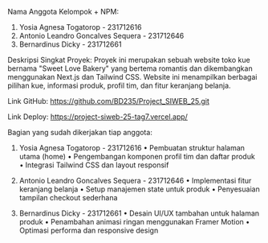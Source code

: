 Nama Anggota Kelompok + NPM:
1. Yosia Agnesa Togatorop - 231712616
2. Antonio Leandro Goncalves Sequera - 231712646
3. Bernardinus Dicky - 231712661

Deskripsi Singkat Proyek:
Proyek ini merupakan sebuah website toko kue bernama "Sweet Love Bakery" yang bertema romantis dan dikembangkan menggunakan Next.js dan Tailwind CSS. Website ini menampilkan berbagai pilihan kue, informasi produk, profil tim, dan fitur keranjang belanja.

Link GitHub:
https://github.com/BD235/Project_SIWEB_25.git

Link Deploy:
https://project-siweb-25-tag7.vercel.app/

Bagian yang sudah dikerjakan tiap anggota:
1. Yosia Agnesa Togatorop - 231712616
   • Pembuatan struktur halaman utama (home)
   • Pengembangan komponen profil tim dan daftar produk
   • Integrasi Tailwind CSS dan layout responsif

2. Antonio Leandro Goncalves Sequera - 231712646
   • Implementasi fitur keranjang belanja
   • Setup manajemen state untuk produk
   • Penyesuaian tampilan checkout sederhana

3. Bernardinus Dicky - 231712661
   • Desain UI/UX tambahan untuk halaman produk
   • Penambahan animasi ringan menggunakan Framer Motion
   • Optimasi performa dan responsive design
